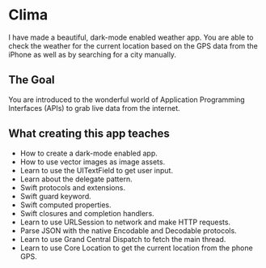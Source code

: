 
#  Clima

I have made a beautiful, dark-mode enabled weather app. You are able to check the weather for the current location based on the GPS data from the iPhone as well as by searching for a city manually. 


## The Goal

You are introduced to the wonderful world of Application Programming Interfaces (APIs) to grab live data from the internet.


## What creating this app teaches

* How to create a dark-mode enabled app.
* How to use vector images as image assets.
* Learn to use the UITextField to get user input. 
* Learn about the delegate pattern.
* Swift protocols and extensions. 
* Swift guard keyword. 
* Swift computed properties.
* Swift closures and completion handlers.
* Learn to use URLSession to network and make HTTP requests.
* Parse JSON with the native Encodable and Decodable protocols. 
* Learn to use Grand Central Dispatch to fetch the main thread.
* Learn to use Core Location to get the current location from the phone GPS. 

